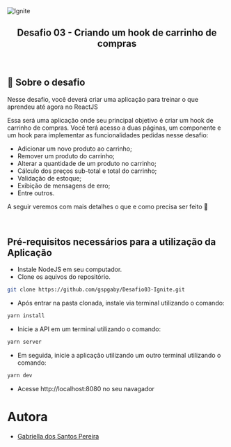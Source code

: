 <img alt="Ignite" src="https://i.imgur.com/eCVyxxy.png">
<h2 align="center">
  Desafio 03 - Criando um hook de carrinho de compras
</h2>

<br>

## 🚀 Sobre o desafio

Nesse desafio, você deverá criar uma aplicação para treinar o que aprendeu até agora no ReactJS

Essa será uma aplicação onde seu principal objetivo é criar um hook de carrinho de compras. Você terá acesso a duas páginas, um componente e um hook para implementar as funcionalidades pedidas nesse desafio:

- Adicionar um novo produto ao carrinho;
- Remover um produto do carrinho;
- Alterar a quantidade de um produto no carrinho;
- Cálculo dos preços sub-total e total do carrinho;
- Validação de estoque;
- Exibição de mensagens de erro;
- Entre outros.

A seguir veremos com mais detalhes o que e como precisa ser feito 🚀

<br>

## Pré-requisitos necessários para a utilização da Aplicação

- Instale NodeJS em seu computador.
- Clone os aquivos do repositório.

```sh
git clone https://github.com/gspgaby/Desafio03-Ignite.git
```

- Após entrar na pasta clonada, instale via terminal utilizando o comando:

```sh
yarn install
```

- Inicie a API em um terminal utilizando o comando:

```sh
yarn server
```

- Em seguida, inicie a aplicação utilizando um outro terminal utilizando o comando:

```sh
yarn dev
```

- Acesse http://localhost:8080 no seu navagador

# Autora

- [Gabriella dos Santos Pereira](https://github.com/gspgaby)
